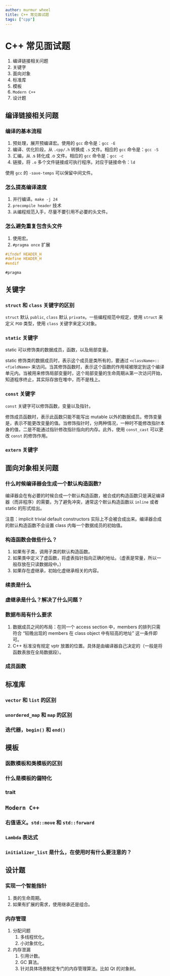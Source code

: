 ```yaml
---
author: murmur wheel
title: C++ 常见面试题
tags: ["cpp"]
---
```


# C++ 常见面试题

1. 编译链接相关问题
2. 关键字
3. 面向对象
4. 标准库
5. 模板
6. `Modern C++`
7. 设计题

## 编译链接相关问题

### 编译的基本流程

1. 预处理，展开预编译宏。使用的 `gcc` 命令是：`gcc -E`
2. 编译、优化阶段，从 `.cpp/.h` 转换成 `.s` 文件。相应的 `gcc` 命令是：`gcc -S`
3. 汇编，从 .s 转化成 .o 文件。相应的 `gcc` 命令是：`gcc -c`
4. 链接，将 `.o` 多个文件链接成可执行程序。对应于链接命令：`ld`

使用 `gcc` 的 `-save-temps` 可以保留中间文件。

### 怎么提高编译速度

1. 并行编译。`make -j 24`
2. `precompile header` 技术
3. 从编程规范入手，尽量不要引用不必要的头文件。

### 怎么避免重复包含头文件

1. 使用宏。
2. `#pragma once` 扩展

```cpp
#ifndef HEADER_H
#define HEADER_H
#endif
```

```
#pragma
```

## 关键字

### `struct` 和 `class` 关键字的区别

`struct` 默认 `public`, `class` 默认 `private`。一些编程规范中规定，使用 `struct` 来定义 `POD` 类型，使用 `class` 关键字来定义对象。

### `static` 关键字

static 可以修饰类的数据成员，函数，以及局部变量。

static 修饰类的数据成员时，表示这个成员是类所有的，要通过 `<className>::<fieldName>` 来访问。当其修饰函数时，表示这个函数的作用域被限定到这个编译单元内。当被用来修饰局部变量时，这个局部变量的生命周期从第一次访问开始，知道程序终止，其实际存放在堆中，而不是栈上。

### `const` 关键字

`const` 关键字可以修饰函数，变量以及指针。

修饰成员函数时，表示此函数只能不能写出 mutable 以外的数据成员。修饰变量是，表示不能更改变量的值。当修饰指针时，分两种情况，一种时不能修改指针本身的值，二是不能通过指针修改指针指向的内存。此外，使用 `const_cast` 可以更改 `const` 的修饰作用。

### `extern` 关键字

## 面向对象相关问题

### 什么时候编译器会生成一个默认构造函数?

编译器会在有必要的时候合成一个默认构造函数，被合成的构造函数只是满足编译器（而非程序）的需要。为了避免冲突，通常这个默认构造函数以 `inline` 或者 static 的形式给出。

注意：implicit trivial default constructors 实际上不会被合成出来。编译器合成的默认构造函数不会设置 class 内每一个数据成员的初始值。

### 构造函数会做些什么？

1. 如果有子类，调用子类的默认构造函数。
2. 如果类中定义了虚函数，将虚表指针指向正确的地址。（虚表是常量，所以一般存放在只读数据段中。）
3. 如果存在虚继承，初始化虚继承相关的内容。

### 续表是什么

### 虚继承是什么？解决了什么问题？

### 数据布局有什么要求

1. 数据成员之间的布局：在同一个 access section 中，members 的排列只需符合 “较晚出现的 members 在 class object 中有较高的地址” 这一条件即可。
2. C++ 标准没有规定 vptr 放置的位置。具体是由编译器自己决定的（一般是将函数表放在全局数据段）。

### 成员函数

## 标准库

### `vector` 和 `list` 的区别

### `unordered_map` 和 `map` 的区别

### 迭代器，`begin()` 和 `end()`

## 模板

### 函数模板和类模板的区别

### 什么是模板的偏特化

### trait

## `Modern C++`

### 右值语义。`std::move` 和 `std::forward`

### `Lambda` 表达式

### `initializer_list` 是什么，在使用时有什么要注意的？

## 设计题

### 实现一个智能指针

1. 类的生命周期。
2. 如果有扩展的需求，使用继承还是组合。

### 内存管理

1. 分配问题
   1. 多线程优化。
   2. 小对象优化。
2. 内存泄漏
   1. 引用计数。
   2. GC 算法。
   3. 针对具体场景制定专门的内存管理算法。比如 Qt 的对象树。
